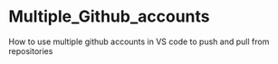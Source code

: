 # Multiple_Github_accounts
How to use multiple github accounts in VS code to push and pull from repositories
